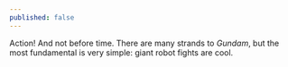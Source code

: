 ```yaml
---
published: false
---
```


Action! And not before time. There are many strands to *Gundam*, but the most fundamental is very simple: giant robot fights are cool.